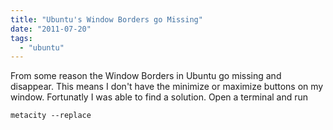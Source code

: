 ```yaml
---
title: "Ubuntu's Window Borders go Missing"
date: "2011-07-20"
tags: 
  - "ubuntu"
---
```


From some reason the Window Borders in Ubuntu go missing and disappear. This means I don't have the minimize or maximize buttons on my window. Fortunatly I was able to find a solution. Open a terminal and run

`metacity --replace`
